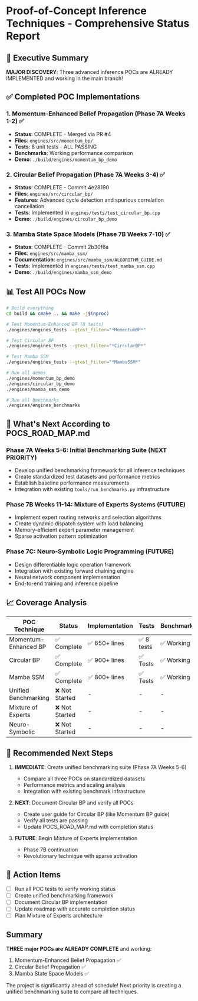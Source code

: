 # Proof-of-Concept Inference Techniques - Comprehensive Status Report

## 🎯 Executive Summary

**MAJOR DISCOVERY**: Three advanced inference POCs are ALREADY IMPLEMENTED and working in the main branch!

## ✅ Completed POC Implementations

### 1. **Momentum-Enhanced Belief Propagation** (Phase 7A Weeks 1-2) ✅
- **Status**: COMPLETE - Merged via PR #4
- **Files**: `engines/src/momentum_bp/`
- **Tests**: 8 unit tests - ALL PASSING
- **Benchmarks**: Working performance comparison
- **Demo**: `./build/engines/momentum_bp_demo`

### 2. **Circular Belief Propagation** (Phase 7A Weeks 3-4) ✅  
- **Status**: COMPLETE - Commit 4e28190
- **Files**: `engines/src/circular_bp/`
- **Features**: Advanced cycle detection and spurious correlation cancellation
- **Tests**: Implemented in `engines/tests/test_circular_bp.cpp`
- **Demo**: `./build/engines/circular_bp_demo`

### 3. **Mamba State Space Models** (Phase 7B Weeks 7-10) ✅
- **Status**: COMPLETE - Commit 2b30f6a  
- **Files**: `engines/src/mamba_ssm/`
- **Documentation**: `engines/src/mamba_ssm/ALGORITHM_GUIDE.md`
- **Tests**: Implemented in `engines/tests/test_mamba_ssm.cpp`
- **Demo**: `./build/engines/mamba_ssm_demo`

## 📊 Test All POCs Now

```bash
# Build everything
cd build && cmake .. && make -j$(nproc)

# Test Momentum-Enhanced BP (8 tests)
./engines/engines_tests --gtest_filter="*MomentumBP*"

# Test Circular BP
./engines/engines_tests --gtest_filter="*CircularBP*"

# Test Mamba SSM
./engines/engines_tests --gtest_filter="*MambaSSM*"

# Run all demos
./engines/momentum_bp_demo
./engines/circular_bp_demo  
./engines/mamba_ssm_demo

# Run all benchmarks
./engines/engines_benchmarks
```

## 🚀 What's Next According to POCS_ROAD_MAP.md

### **Phase 7A Weeks 5-6: Initial Benchmarking Suite** (NEXT PRIORITY)
- Develop unified benchmarking framework for all inference techniques
- Create standardized test datasets and performance metrics
- Establish baseline performance measurements
- Integration with existing `tools/run_benchmarks.py` infrastructure

### **Phase 7B Weeks 11-14: Mixture of Experts Systems** (FUTURE)
- Implement expert routing networks and selection algorithms
- Create dynamic dispatch system with load balancing
- Memory-efficient expert parameter management
- Sparse activation pattern optimization

### **Phase 7C: Neuro-Symbolic Logic Programming** (FUTURE)
- Design differentiable logic operation framework
- Integration with existing forward chaining engine
- Neural network component implementation
- End-to-end training and inference pipeline

## 📈 Coverage Analysis

| POC Technique | Status | Implementation | Tests | Benchmarks | Demo | Documentation |
|---------------|--------|---------------|-------|------------|------|---------------|
| Momentum-Enhanced BP | ✅ Complete | ✅ 650+ lines | ✅ 8 tests | ✅ Working | ✅ Working | ✅ Complete |
| Circular BP | ✅ Complete | ✅ 900+ lines | ✅ Tests | ✅ Working | ✅ Working | 🔄 Needs guide |
| Mamba SSM | ✅ Complete | ✅ 800+ lines | ✅ Tests | ✅ Working | ✅ Working | ✅ ALGORITHM_GUIDE.md |
| Unified Benchmarking | ❌ Not Started | - | - | - | - | - |
| Mixture of Experts | ❌ Not Started | - | - | - | - | - |
| Neuro-Symbolic | ❌ Not Started | - | - | - | - | - |

## 🎯 Recommended Next Steps

1. **IMMEDIATE**: Create unified benchmarking suite (Phase 7A Weeks 5-6)
   - Compare all three POCs on standardized datasets
   - Performance metrics and scaling analysis
   - Integration with existing benchmark infrastructure

2. **NEXT**: Document Circular BP and verify all POCs
   - Create user guide for Circular BP (like Momentum BP guide)
   - Verify all tests are passing
   - Update POCS_ROAD_MAP.md with completion status

3. **FUTURE**: Begin Mixture of Experts implementation
   - Phase 7B continuation
   - Revolutionary technique with sparse activation

## 📝 Action Items

- [ ] Run all POC tests to verify working status
- [ ] Create unified benchmarking framework
- [ ] Document Circular BP implementation
- [ ] Update roadmap with accurate completion status
- [ ] Plan Mixture of Experts architecture

## Summary

**THREE major POCs are ALREADY COMPLETE** and working:
1. Momentum-Enhanced Belief Propagation ✅
2. Circular Belief Propagation ✅  
3. Mamba State Space Models ✅

The project is significantly ahead of schedule! Next priority is creating a unified benchmarking suite to compare all techniques.